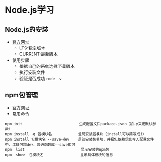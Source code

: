 # Node.js学习
## Node.js的安装
* [官方网址](https://nodejs.org/en/)
  * LTS:稳定版本
  * CURRENT:最新版本
* 使用步骤
  * 根据自己的系统选择下载版本
  * 执行安装文件
  * 验证是否成功 ```node -v```
## npm包管理
* [官方网址](https://nodejs.org/en/)
* 常用命令
```
npm init                          生成配置文件package.json（加-y采用默认参数）
npm install -g 包模块名            全局安装包模块（install可以简写成i）
npm install 包模块名 --save-dev    局部安装包模块，并把包依赖信息写入配置文件中，工具包加dev，普通函数库--save即可
npm  list                          显示安装的npm包
npm  show  包模块名                 显示具体模块的信息
```
